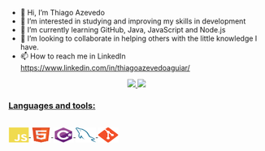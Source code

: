 - 👋 Hi, I’m Thiago Azevedo
- 👀 I’m interested in studying and improving my skills in development
- 🌱 I’m currently learning GitHub, Java, JavaScript and Node.js
- 💞️ I’m looking to collaborate in helping others with the little knowledge I have.
- 📫 How to reach me  in LinkedIn https://www.linkedin.com/in/thiagoazevedoaguiar/

<div align="center">
  <a href="https://github.com/Thiaguinho94">
  <img height="150em" src="https://github-readme-stats.vercel.app/api?username=Thiaguinho94&show_icons=true&theme=dark&include_all_commits=true&count_private=true"/>
  <img height="150em" src="https://github-readme-stats.vercel.app/api/top-langs/?username=Thiaguinho94&layout=compact&langs_count=7&theme=dark"/>
</div>
  
  <h3> Languages and tools:</h3>
  <div style="display: inline_block"><br>
   <img align="center" alt="Thiaguinho-Js" height="30" width="40" src="https://raw.githubusercontent.com/devicons/devicon/master/icons/javascript/javascript-plain.svg">
   <img align="center" alt="Thiaguinho-HTML" height="30" width="40" src="https://raw.githubusercontent.com/devicons/devicon/master/icons/html5/html5-original.svg">
   <img align="center" alt="Thiaguinho-Csharp" height="30" width="40" src="https://raw.githubusercontent.com/devicons/devicon/master/icons/csharp/csharp-original.svg">
   <img align="center" alt="Thiaguinho-M" height="30" width="40" src="https://raw.githubusercontent.com/devicons/devicon/master/icons/mysql/mysql-plain.svg">
   <img align="center" alt="Thiaguinho-G" height="30" width="40" src="https://raw.githubusercontent.com/devicons/devicon/master/icons/git/git-plain.svg">
  </div>
  
  ##

<!---
Thiaguinho94/Thiaguinho94 is a ✨ special ✨ repository because its `README.md` (this file) appears on your GitHub profile.
You can click the Preview link to take a look at your changes.
--->
